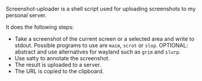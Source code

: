 Screenshot-uploader is a shell script used for uploading
screenshots to my personal server.

It does the following steps:

- Take a screenshot of the current screen or a selected area and write to stdout. Possible programs to use are `maim`, `scrot` or `slop`.
  OPTIONAL: abstract and use alternatives for wayland such as `grim` and `slurp`.
- Use satty to annotate the screenshot.
- The result is uploaded to a server.
- The URL is copied to the clipboard.
